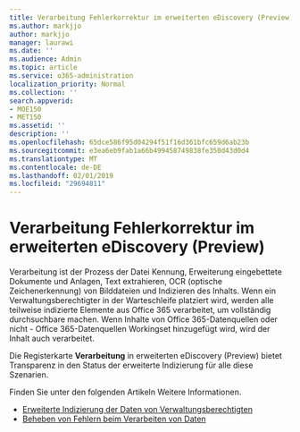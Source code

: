 ```yaml
---
title: Verarbeitung Fehlerkorrektur im erweiterten eDiscovery (Preview)
ms.author: markjjo
author: markjjo
manager: laurawi
ms.date: ''
ms.audience: Admin
ms.topic: article
ms.service: o365-administration
localization_priority: Normal
ms.collection: ''
search.appverid:
- MOE150
- MET150
ms.assetid: ''
description: ''
ms.openlocfilehash: 65dce586f95d04294f51f16d361bfc659d6ab23b
ms.sourcegitcommit: e3ea6eb9fab1a66b499458749838fe350d43d0d4
ms.translationtype: MT
ms.contentlocale: de-DE
ms.lasthandoff: 02/01/2019
ms.locfileid: "29694811"
---
```

# <a name="fix-processing-errors-in-advanced-ediscovery-preview"></a>Verarbeitung Fehlerkorrektur im erweiterten eDiscovery (Preview)

Verarbeitung ist der Prozess der Datei Kennung, Erweiterung eingebettete Dokumente und Anlagen, Text extrahieren, OCR (optische Zeichenerkennung) von Bilddateien und Indizieren des Inhalts.  Wenn ein Verwaltungsberechtigter in der Warteschleife platziert wird, werden alle teilweise indizierte Elemente aus Office 365 verarbeitet, um vollständig durchsuchbare machen.  Wenn Inhalte von Office 365-Datenquellen oder nicht - Office 365-Datenquellen Workingset hinzugefügt wird, wird der Inhalt auch verarbeitet.

Die Registerkarte **Verarbeitung** in erweiterten eDiscovery (Preview) bietet Transparenz in den Status der erweiterte Indizierung für alle diese Szenarien.

Finden Sie unter den folgenden Artikeln Weitere Informationen.

- [Erweiterte Indizierung der Daten von Verwaltungsberechtigten](indexing-custodian-data.md)
- [Beheben von Fehlern beim Verarbeiten von Daten](error-remediation.md)
